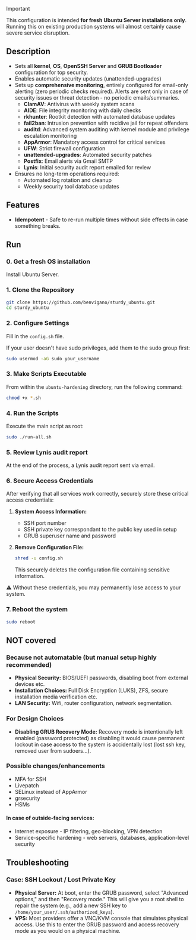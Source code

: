 > [!IMPORTANT] 
> This configuration is intended **for fresh Ubuntu Server installations only**. Running this on existing production systems will almost certainly cause severe service disruption.

## Description
- Sets all **kernel**, **OS**, **OpenSSH Server** and **GRUB Bootloader** configuration for top security.
- Enables automatic security updates (unattended-upgrades)
- Sets up **comprehensive monitoring**, entirely configured for email-only alerting (zero periodic checks required). Alerts are sent only in case of security issues or threat detection - no periodic emails/summaries.
  - **ClamAV**: Antivirus with weekly system scans
  - **AIDE**: File integrity monitoring with daily checks
  - **rkhunter**: Rootkit detection with automated database updates
  - **fail2ban**: Intrusion prevention with recidive jail for repeat offenders
  - **auditd**: Advanced system auditing with kernel module and privilege escalation monitoring
  - **AppArmor**: Mandatory access control for critical services
  - **UFW**: Strict firewall configuration
  - **unattended-upgrades**: Automated security patches
  - **Postfix**: Email alerts via Gmail SMTP
  - **Lynis**: Initial security audit report emailed for review
- Ensures no long-term operations required:
  - Automated log rotation and cleanup
  - Weekly security tool database updates

## Features
-   **Idempotent** - Safe to re-run multiple times without side effects in case something breaks.


## Run

### 0. Get a fresh OS installation
Install Ubuntu Server.

### 1. Clone the Repository
```bash
git clone https://github.com/benvigano/sturdy_ubuntu.git
cd sturdy_ubuntu
```

### 2. Configure Settings

Fill in the `config.sh` file.

If your user doesn't have sudo privileges, add them to the sudo group first:
```bash
sudo usermod -aG sudo your_username
```

### 3. Make Scripts Executable

From within the `ubuntu-hardening` directory, run the following command:

```bash
chmod +x *.sh
```

### 4. Run the Scripts

Execute the main script as root:

```bash
sudo ./run-all.sh
```

### 5. Review Lynis audit report
At the end of the process, a Lynis audit report sent via email.

### 6. Secure Access Credentials

After verifying that all services work correctly, securely store these critical access credentials:

1. **System Access Information:**
   - SSH port number
   - SSH private key correspondant to the public key used in setup
   - GRUB superuser name and password

2. **Remove Configuration File:**
   ```bash
   shred -u config.sh
   ```
   This securely deletes the configuration file containing sensitive information.

⚠️ Without these credentials, you may permanently lose access to your system.

### 7. Reboot the system

```bash
sudo reboot
```


## NOT covered

### Because not automatable (but manual setup **highly  recommended**)
- **Physical Security:** BIOS/UEFI passwords, disabling boot from external devices etc.
- **Installation Choices:** Full Disk Encryption (LUKS), ZFS, secure installation media verification etc.
- **LAN Security:** Wifi, router configuration, network segmentation.

### For Design Choices
- **Disabling GRUB Recovery Mode:** Recovery mode is intentionally left enabled (password protected) as disabling it would cause permanent lockout in case access to the system is accidentally lost (lost ssh key, removed user from sudoers...).

### Possible changes/enhancements
- MFA for SSH
- Livepatch
- SELinux instead of AppArmor
- grsecurity
- HSMs
#### In case of **outside-facing services**:
- Internet exposure - IP filtering, geo-blocking, VPN detection
- Service-specific hardening - web servers, databases, application-level security

## Troubleshooting

### Case: SSH Lockout / Lost Private Key
-   **Physical Server:** At boot, enter the GRUB password, select "Advanced options," and then "Recovery mode." This will give you a root shell to repair the system (e.g., add a new SSH key to `/home/your_user/.ssh/authorized_keys`).
-   **VPS:** Most providers offer a VNC/KVM console that simulates physical access. Use this to enter the GRUB password and access recovery mode as you would on a physical machine.
